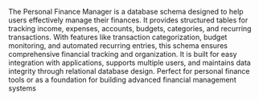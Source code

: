 The Personal Finance Manager is a database schema designed to help users effectively manage their finances. It provides structured tables for tracking income, expenses, accounts, budgets, categories, and recurring transactions. With features like transaction categorization, budget monitoring, and automated recurring entries, this schema ensures comprehensive financial tracking and organization. It is built for easy integration with applications, supports multiple users, and maintains data integrity through relational database design. Perfect for personal finance tools or as a foundation for building advanced financial management systems
